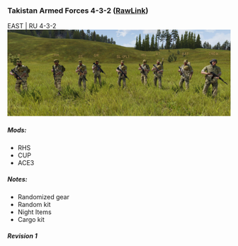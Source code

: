 ### Takistan Armed Forces 4-3-2  ([RawLink](https://raw.githubusercontent.com/rempopo/Gear_Kits_Collection/master/East/Takistan%20Armed%20Forces%204-3-2/Kits%20TAF%204-3-2.sqf))
EAST | RU 4-3-2
<br />
<img src="https://raw.githubusercontent.com/rempopo/Gear_Kits_Collection/master/East/Takistan%20Armed%20Forces%204-3-2/taf_overview.jpg" />

##### Mods:
- RHS
- CUP
- ACE3

##### Notes:
- Randomized gear
- Random kit
- Night Items
- Cargo kit

##### Revision 1
